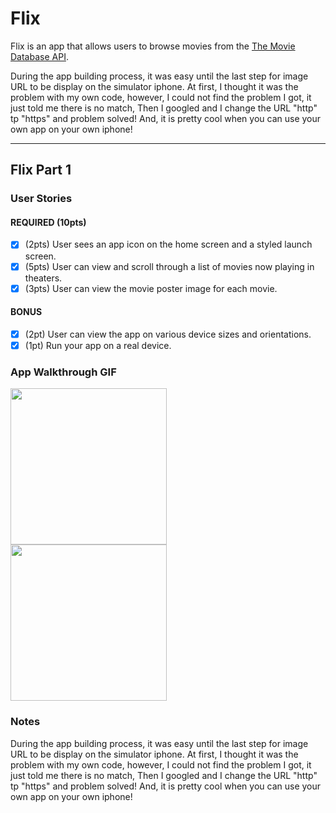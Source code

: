 # Flix

Flix is an app that allows users to browse movies from the [The Movie Database API](http://docs.themoviedb.apiary.io/#).

During the app building process, it was easy until the last step for image URL to be display on the simulator iphone. At first, I thought it was the problem with my own code, however, I could not find the problem I got, it just told me there is no match, Then I googled and I change the URL "http" tp "https" and problem solved!
And, it is pretty cool when you can use your own app on your own iphone!

---

## Flix Part 1

### User Stories

#### REQUIRED (10pts)
- [x] (2pts) User sees an app icon on the home screen and a styled launch screen.
- [x] (5pts) User can view and scroll through a list of movies now playing in theaters.
- [x] (3pts) User can view the movie poster image for each movie.

#### BONUS
- [x] (2pt) User can view the app on various device sizes and orientations.
- [x] (1pt) Run your app on a real device.

### App Walkthrough GIF
<img src="http://g.recordit.co/gFxbOmlG9d.gif" width=250><br>
<img src="http://g.recordit.co/D4pFacDXAk.gif" width=250><br>

### Notes
During the app building process, it was easy until the last step for image URL to be display on the simulator iphone. At first, I thought it was the problem with my own code, however, I could not find the problem I got, it just told me there is no match, Then I googled and I change the URL "http" tp "https" and problem solved!
And, it is pretty cool when you can use your own app on your own iphone!
